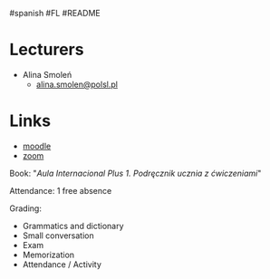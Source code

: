 #spanish #FL #README 

# Lecturers
- Alina Smoleń
	- alina.smolen@polsl.pl

# Links
- [moodle](https://platforma.polsl.pl/rjo5/course/view.php?id=1075)
- [zoom](https://zoom.us/j/8173806543)

Book: "*Aula Internacional Plus 1. Podręcznik ucznia z ćwiczeniami*"

Attendance: 1 free absence

Grading:
- Grammatics and dictionary
- Small conversation
- Exam
- Memorization
- Attendance / Activity